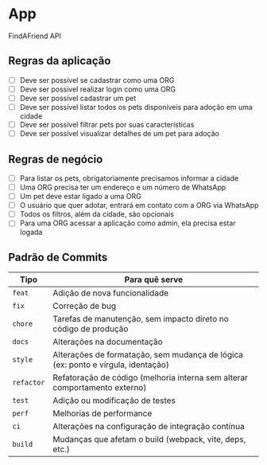 # App

FindAFriend API

## Regras da aplicação

- [ ] Deve ser possível se cadastrar como uma ORG
- [ ] Deve ser possível realizar login como uma ORG
- [ ] Deve ser possível cadastrar um pet
- [ ] Deve ser possível listar todos os pets disponíveis para adoção em uma cidade
- [ ] Deve ser possível filtrar pets por suas características
- [ ] Deve ser possível visualizar detalhes de um pet para adoção

## Regras de negócio

- [ ] Para listar os pets, obrigatoriamente precisamos informar a cidade
- [ ] Uma ORG precisa ter um endereço e um número de WhatsApp
- [ ] Um pet deve estar ligado a uma ORG
- [ ] O usuário que quer adotar, entrará em contato com a ORG via WhatsApp
- [ ] Todos os filtros, além da cidade, são opcionais
- [ ] Para uma ORG acessar a aplicação como admin, ela precisa estar logada

## Padrão de Commits

| Tipo       | Para quê serve                                                                   |
| ---------- | -------------------------------------------------------------------------------- |
| `feat`     | Adição de nova funcionalidade                                                    |
| `fix`      | Correção de bug                                                                  |
| `chore`    | Tarefas de manutenção, sem impacto direto no código de produção                  |
| `docs`     | Alterações na documentação                                                       |
| `style`    | Alterações de formatação, sem mudança de lógica (ex: ponto e vírgula, identação) |
| `refactor` | Refatoração de código (melhoria interna sem alterar comportamento externo)       |
| `test`     | Adição ou modificação de testes                                                  |
| `perf`     | Melhorias de performance                                                         |
| `ci`       | Alterações na configuração de integração contínua                                |
| `build`    | Mudanças que afetam o build (webpack, vite, deps, etc.)                          |
